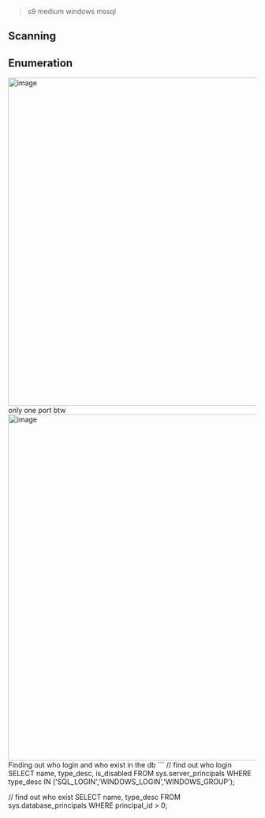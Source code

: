 > s9 medium windows mssql


Scanning
-



Enumeration
-
<img width="1105" height="665" alt="image" src="https://github.com/user-attachments/assets/2865af81-860a-4745-9bee-cc4eb26375c5" />
only one port btw 

<img width="1582" height="702" alt="image" src="https://github.com/user-attachments/assets/8d8e441f-566b-4b6f-b139-ca34c1607bce" />
Finding out who login and who exist in the db 
```
// find out who login
SELECT name, type_desc, is_disabled FROM sys.server_principals WHERE type_desc IN ('SQL_LOGIN','WINDOWS_LOGIN','WINDOWS_GROUP');

// find out who exist 
SELECT name, type_desc FROM sys.database_principals WHERE principal_id > 0;

```
